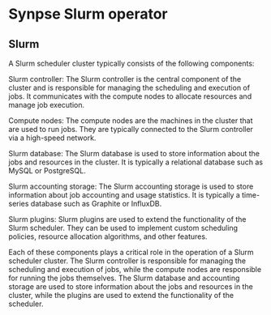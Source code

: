 # Synpse Slurm operator


## Slurm

A Slurm scheduler cluster typically consists of the following components:

Slurm controller: The Slurm controller is the central component of the cluster and is responsible for managing the scheduling and execution of jobs. It communicates with the compute nodes to allocate resources and manage job execution.

Compute nodes: The compute nodes are the machines in the cluster that are used to run jobs. They are typically connected to the Slurm controller via a high-speed network.

Slurm database: The Slurm database is used to store information about the jobs and resources in the cluster. It is typically a relational database such as MySQL or PostgreSQL.

Slurm accounting storage: The Slurm accounting storage is used to store information about job accounting and usage statistics. It is typically a time-series database such as Graphite or InfluxDB.

Slurm plugins: Slurm plugins are used to extend the functionality of the Slurm scheduler. They can be used to implement custom scheduling policies, resource allocation algorithms, and other features.

Each of these components plays a critical role in the operation of a Slurm scheduler cluster. The Slurm controller is responsible for managing the scheduling and execution of jobs, while the compute nodes are responsible for running the jobs themselves. The Slurm database and accounting storage are used to store information about the jobs and resources in the cluster, while the plugins are used to extend the functionality of the scheduler.

